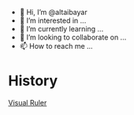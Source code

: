 - 👋 Hi, I’m @altaibayar
- 👀 I’m interested in ...
- 🌱 I’m currently learning ...
- 💞️ I’m looking to collaborate on ...
- 📫 How to reach me ...


# History

[Visual Ruler ](https://itunes.apple.com/us/app/visualruler/id1116399255)
